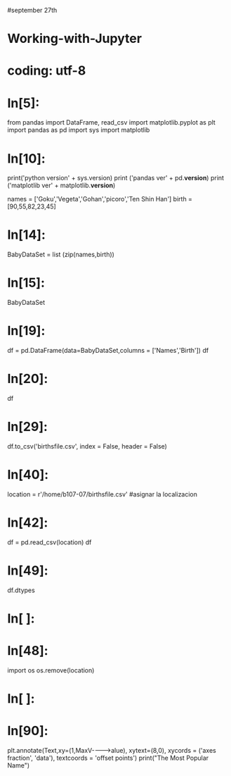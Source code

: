 #september 27th
# Working-with-Jupyter


# coding: utf-8

# In[5]:

from pandas import DataFrame, read_csv
import matplotlib.pyplot as plt
import pandas as pd
import sys
import matplotlib 


# In[10]:

print('python version' + sys.version)
print ('pandas ver' + pd.__version__)
print ('matplotlib ver' + matplotlib.__version__)

names = ['Goku','Vegeta','Gohan','picoro','Ten Shin Han']
birth = [90,55,82,23,45]


# In[14]:

BabyDataSet = list (zip(names,birth))


# In[15]:

BabyDataSet


# In[19]:

df = pd.DataFrame(data=BabyDataSet,columns = ['Names','Birth'])
df


# In[20]:

df


# In[29]:

df.to_csv('birthsfile.csv', index = False, header = False)


# In[40]:

location = r'/home/b107-07/birthsfile.csv' #asignar la localizacion


# In[42]:

df = pd.read_csv(location) 
df


# In[49]:

df.dtypes


# In[ ]:




# In[48]:

import os
os.remove(location)


# In[ ]:




# In[90]:

plt.annotate(Text,xy=(1,MaxV---->alue), xytext=(8,0), xycords = ('axes fraction', 'data'), textcoords = 'offset points')
print("The Most Popular Name")



